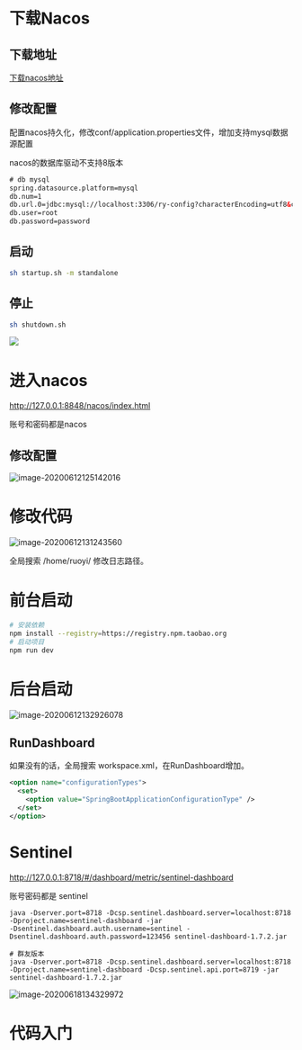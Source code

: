 # 下载Nacos

## 下载地址

[下载nacos地址](https://nacos.io/zh-cn/docs/quick-start.html)

## 修改配置

配置nacos持久化，修改conf/application.properties文件，增加支持mysql数据源配置

nacos的数据库驱动不支持8版本

```xml
# db mysql
spring.datasource.platform=mysql
db.num=1
db.url.0=jdbc:mysql://localhost:3306/ry-config?characterEncoding=utf8&connectTimeout=1000&socketTimeout=3000&autoReconnect=true
db.user=root
db.password=password
```

## 启动

```bash
sh startup.sh -m standalone
```

## 停止

```bash
sh shutdown.sh
```

![](https://i.loli.net/2020/06/12/vGVLUI6mBwjFaly.png)





# 进入nacos

http://127.0.0.1:8848/nacos/index.html

账号和密码都是nacos

## 修改配置

![image-20200612125142016](https://i.loli.net/2020/06/12/OY759itamjLANCH.png)



# 修改代码

![image-20200612131243560](https://i.loli.net/2020/06/12/V17ZtmoUSGqMDzI.png)

全局搜索 /home/ruoyi/ 修改日志路径。

# 前台启动

```bash
# 安装依赖
npm install --registry=https://registry.npm.taobao.org
# 启动项目
npm run dev

```

# 后台启动

![image-20200612132926078](https://i.loli.net/2020/06/12/jB7iXVAvnN25EWz.png)

## RunDashboard

如果没有的话，全局搜索 workspace.xml，在RunDashboard增加。

```xml
<option name="configurationTypes">
  <set>
    <option value="SpringBootApplicationConfigurationType" />
  </set>
</option>
```

# Sentinel

http://127.0.0.1:8718/#/dashboard/metric/sentinel-dashboard

账号密码都是 sentinel

```shell
java -Dserver.port=8718 -Dcsp.sentinel.dashboard.server=localhost:8718 -Dproject.name=sentinel-dashboard -jar                                        -Dsentinel.dashboard.auth.username=sentinel -Dsentinel.dashboard.auth.password=123456 sentinel-dashboard-1.7.2.jar

# 群友版本
java -Dserver.port=8718 -Dcsp.sentinel.dashboard.server=localhost:8718 -Dproject.name=sentinel-dashboard -Dcsp.sentinel.api.port=8719 -jar sentinel-dashboard-1.7.2.jar
```

![image-20200618134329972](https://gitee.com/cuixiaoyan/uPic/raw/master/uPic/image-20200618134329972.png)

# 代码入门



